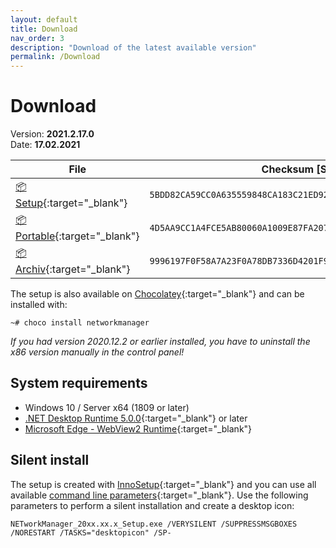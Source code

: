 ```yaml
---
layout: default
title: Download
nav_order: 3
description: "Download of the latest available version"
permalink: /Download
---
```


# Download

Version: **2021.2.17.0** <br>
Date: **17.02.2021**

| File | Checksum [SHA256] |
|---|---|
|[:package: Setup](https://github.com/BornToBeRoot/NETworkManager/releases/download/2021.2.17.0/NETworkManager_2021.2.17.0_Setup.exe){:target="_blank"}| `5BDD82CA59CC0A635559848CA183C21ED92D4D0C143625F1B367946F033E2A79` |
|[:package: Portable](https://github.com/BornToBeRoot/NETworkManager/releases/download/2021.2.17.0/NETworkManager_2021.2.17.0_Portable.zip){:target="_blank"}| `4D5AA9CC1A4FCE5AB80060A1009E87FA207D642B7E25A63A4DA38F9F6FD43472` |
|[:package: Archiv](https://github.com/BornToBeRoot/NETworkManager/releases/download/2021.2.17.0/NETworkManager_2021.2.17.0_Archiv.zip){:target="_blank"}| `9996197F0F58A7A23F0A78DB7336D4201F98F1C6E8CCD7D02BF97095C5A6DDA8` |

The setup is also available on [Chocolatey](https://chocolatey.org/packages/NETworkManager){:target="_blank"} and can be installed with:
```
~# choco install networkmanager
```

_If you had version 2020.12.2 or earlier installed, you have to uninstall the x86 version manually in the control panel!_

## System requirements
- Windows 10 / Server x64 (1809 or later)
- [.NET Desktop Runtime 5.0.0](https://dotnet.microsoft.com/download/dotnet/5.0){:target="_blank"} or later
- [Microsoft Edge - WebView2 Runtime](https://developer.microsoft.com/en-us/microsoft-edge/webview2/){:target="_blank"}

## Silent install
The setup is created with [InnoSetup](https://jrsoftware.org/isinfo.php){:target="_blank"} and you can use all available [command line parameters](https://jrsoftware.org/ishelp/index.php?topic=setupcmdline){:target="_blank"}. Use the following parameters to perform a silent installation and create a desktop icon:

```
NETworkManager_20xx.xx.x_Setup.exe /VERYSILENT /SUPPRESSMSGBOXES /NORESTART /TASKS="desktopicon" /SP-
```
